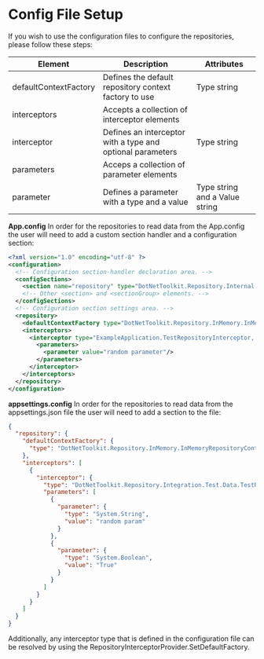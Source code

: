 # Config File Setup

If you wish to use the configuration files to configure the repositories, please follow these steps:

Element | Description | Attributes
--------- | ------------ | ------------
defaultContextFactory | Defines the default repository context factory to use | Type string
interceptors | Accepts a collection of interceptor elements |
interceptor | Defines an interceptor with a type and optional parameters | Type string
parameters | Acceps a collection of parameter elements |
parameter | Defines a parameter with a type and a value | Type string and a Value string

**App.config**
In order for the repositories to read data from the App.config the user will need to add a custom section handler and a configuration section:

```xml
<?xml version="1.0" encoding="utf-8" ?>
<configuration>
  <!-- Configuration section-handler declaration area. -->
  <configSections>
    <section name="repository" type="DotNetToolkit.Repository.Internal.ConfigFile.ConfigurationSection, DotNetToolkit.Repository" />
    <!-- Other <section> and <sectionGroup> elements. -->
  </configSections>
  <!-- Configuration section settings area. -->
  <repository>
    <defaultContextFactory type="DotNetToolkit.Repository.InMemory.InMemoryRepositoryContextFactory, DotNetToolkit.Repository.InMemory" />
    <interceptors>
      <interceptor type="ExampleApplication.TestRepositoryInterceptor, ExampleApplication">
        <parameters>
          <parameter value="random parameter"/>
        </parameters>
      </interceptor>
    </interceptors>
  </repository>
</configuration>
```

**appsettings.config**
In order for the repositories to read data from the appsettings.json file the user will need to add a section to the file:

```json
{
  "repository": {
    "defaultContextFactory": {
      "type": "DotNetToolkit.Repository.InMemory.InMemoryRepositoryContextFactory, DotNetToolkit.Repository.InMemory"
    },
    "interceptors": [
      {
        "interceptor": {
          "type": "DotNetToolkit.Repository.Integration.Test.Data.TestRepositoryInterceptor, DotNetToolkit.Repository.Integration.Test",
          "parameters": [
            {
              "parameter": {
                "type": "System.String",
                "value": "random param"
              }
            },
            {
              "parameter": {
                "type": "System.Boolean",
                "value": "True"
              }
            }
          ]
        }
      }
    ]
  }
} 
```

Additionally, any interceptor type that is defined in the configuration file can be resolved by using the RepositoryInterceptorProvider.SetDefaultFactory.
